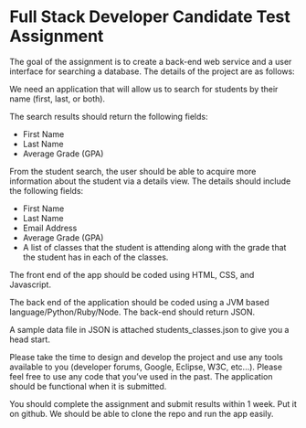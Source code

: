 # Full Stack Developer Candidate Test Assignment

The goal of the assignment is to create a back-end web service and a user interface for searching a database. The details of the project are as follows:

We need an application that will allow us to search for students by their name (first, last, or both). 

The search results should return the following fields:
* First Name
* Last Name
* Average Grade (GPA)

From the student search, the user should be able to acquire more information about the student via a details view. The details should include the following fields:
* First Name
* Last Name
* Email Address
* Average Grade (GPA)
* A list of classes that the student is attending along with the grade that the student has in each of the classes.

The front end of the app should be coded using HTML, CSS, and Javascript.

The back end of the application should be coded using a JVM based language/Python/Ruby/Node. The back-end should return JSON.

A sample data file in JSON is attached students_classes.json to give you a head start.

Please take the time to design and develop the project and use any tools available to you (developer forums, Google, Eclipse, W3C, etc...). Please feel free to use any code that you’ve used in the past. The application should be functional when it is submitted.

You should complete the assignment and submit results within 1 week. Put it on github. We should be able to clone the repo and run the app easily.

